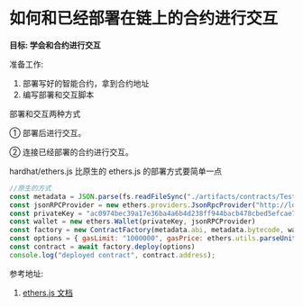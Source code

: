 # 如何和已经部署在链上的合约进行交互

**目标: 学会和合约进行交互**

准备工作:

1. 部署写好的智能合约，拿到合约地址
2. 编写部署和交互脚本

部署和交互两种方式

① 部署后进行交互。

② 连接已经部署的合约进行交互。

hardhat/ethers.js 比原生的 ethers.js 的部署方式要简单一点

```jsx
//原生的方式
const metadata = JSON.parse(fs.readFileSync("./artifacts/contracts/TestContract.sol/TestContract.json"))
const jsonRPCProvider = new ethers.providers.JsonRpcProvider("http://localhost:8545")
const privateKey = "ac0974bec39a17e36ba4a6b4d238ff944bacb478cbed5efcae784d7bf4f2ff80"
const wallet = new ethers.Wallet(privateKey, jsonRPCProvider)
const factory = new ContractFactory(metadata.abi, metadata.bytecode, wallet);
const options = { gasLimit: "1000000", gasPrice: ethers.utils.parseUnits("1000", 'gwei') }
const contract = await factory.deploy(options)
console.log("deployed contract", contract.address);
```

参考地址:

1. [ethers.js 文档](https://docs.ethers.io/v5/getting-started/)